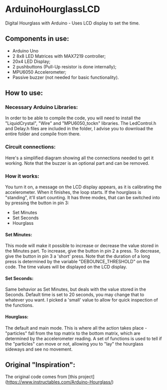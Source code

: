 # ArduinoHourglassLCD
 Digital Hourglass with Arduino - Uses LCD display to set the time.
## Components in use:
 - Arduino Uno
 - 2 8x8 LED Matrices with MAX7219 controller;
 - 20x4 LED Display;
 - 2 pushbuttons (Pull-Up resistor is done internally);
 - MPU6050 Accelerometer;
 - Passive buzzer (not needed for basic functionality).
## How to use:
### Necessary Arduino Libraries:
In order to be able to compile the code, you will need to install the "LiquidCrystal", "Wire" and "MPU6050_tockn" libraries. The LedControl.h and Delay.h files are included in the folder, I advise you to download the entire folder and compile from there.
### Circuit connections:
Here's a simplified diagram showing all the connections needed to get it working. Note that the buzzer is an optional part and can be removed. 
### How it works:
You turn it on, a message on the LCD display appears, as it is calibrating the accelerometer. When it finishes, the loop starts. If the hourglass is "standing", it'll start counting. It has three modes, that can be switched into by pressing the button in pin 3:
- Set Minutes
- Set Seconds
- Hourglass
#### Set Minutes:
This mode will make it possible to increase or decrease the value stored in the Minutes part. To increase, give the button in pin 2 a press. To decrease, give the button in pin 3 a 'short' press. Note that the duration of a long press is determined by the variable "DEBOUNCE_THRESHOLD" on the code. The time values will be displayed on the LCD display. 
#### Set Seconds:
Same behavior as Set Minutes, but deals with the value stored in the Seconds. Default time is set to 20 seconds, you may change that to whatever you want. I picked a 'small' value to allow for quick inspection of the functions. 
#### Hourglass:
The default and main mode. This is where all the action takes place - "particles" fall from the top matrix to the bottom matrix, which are determined by the accelerometer reading. A set of functions is used to tell if the "particles" can move or not, allowing you to "lay" the hourglass sideways and see no movement. 

## Original "Inspiration":
The original code comes from [this project] (https://www.instructables.com/Arduino-Hourglass/)